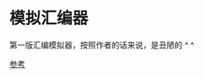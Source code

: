 # 模拟汇编器
第一版汇编模拟器，按照作者的话来说，是丑陋的 ^ ^


[参考](https://www.bilibili.com/video/BV17K4y1N7Q2?p=1&vd_source=38033fe3a1f136728a1d6f8acf710b51)

